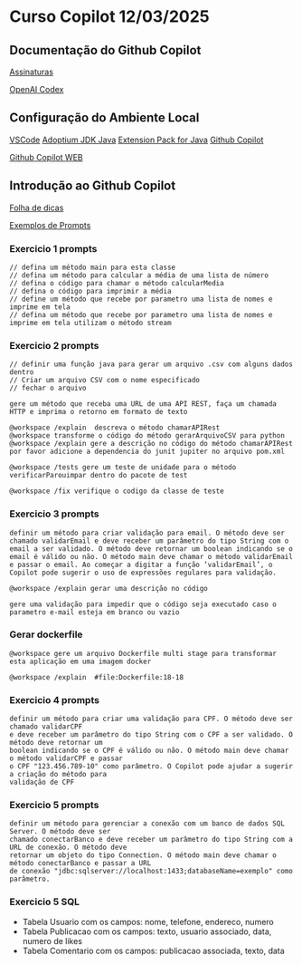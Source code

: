 # Curso Copilot 12/03/2025

## Documentação do Github Copilot
[Assinaturas](https://docs.github.com/en/copilot/about-github-copilot/subscription-plans-for-github-copilot)

[OpenAI Codex](https://openai.com/index/openai-codex/)


## Configuração do Ambiente Local
[VSCode](https://code.visualstudio.com/)
[Adoptium JDK Java](https://adoptium.net/)
[Extension Pack for Java](https://marketplace.visualstudio.com/items?itemName=vscjava.vscode-java-pack)
[Github Copilot](https://marketplace.visualstudio.com/items?itemName=GitHub.copilot)


[Github Copilot WEB](https://github.com/copilot)


## Introdução ao Github Copilot
[Folha de dicas](https://docs.github.com/en/copilot/using-github-copilot/copilot-chat/github-copilot-chat-cheat-sheet?tool=vscode)

[Exemplos de Prompts](https://docs.github.com/en/copilot/using-github-copilot/copilot-chat/getting-started-with-prompts-for-copilot-chat)

### Exercicio 1 prompts
```shell
// defina um método main para esta classe
// defina um método para calcular a média de uma lista de número
// defina o código para chamar o método calcularMedia
// defina o código para imprimir a média
// define um método que recebe por parametro uma lista de nomes e imprime em tela
// defina um método que recebe por parametro uma lista de nomes e imprime em tela utilizam o método stream
```
### Exercicio 2 prompts
```shell
// definir uma função java para gerar um arquivo .csv com alguns dados dentro
// Criar um arquivo CSV com o nome especificado
// fechar o arquivo
```
```shell
gere um método que receba uma URL de uma API REST, faça um chamada HTTP e imprima o retorno em formato de texto
```
```shell
@workspace /explain  descreva o método chamarAPIRest
@workspace transforme o código do método gerarArquivoCSV para python
@workspace /explain gere a descrição no código do método chamarAPIRest
por favor adicione a dependencia do junit jupiter no arquivo pom.xml

@workspace /tests gere um teste de unidade para o método verificarParouimpar dentro do pacote de test

@workspace /fix verifique o codigo da classe de teste
```

### Exercicio 3 prompts
```shell
definir um método para criar validação para email. O método deve ser chamado validarEmail e deve receber um parâmetro do tipo String com o email a ser validado. O método deve retornar um boolean indicando se o email é válido ou não. O método main deve chamar o método validarEmail e passar o email. Ao começar a digitar a função ‘validarEmail’, o Copilot pode sugerir o uso de expressões regulares para validação.

@workspace /explain gerar uma descrição no código

gere uma validação para impedir que o código seja executado caso o parametro e-mail esteja em branco ou vazio
```

### Gerar dockerfile
```shell
@workspace gere um arquivo Dockerfile multi stage para transformar esta aplicação em uma imagem docker

@workspace /explain  #file:Dockerfile:18-18 
```
### Exercicio 4 prompts
```shell
definir um método para criar uma validação para CPF. O método deve ser chamado validarCPF
e deve receber um parâmetro do tipo String com o CPF a ser validado. O método deve retornar um
boolean indicando se o CPF é válido ou não. O método main deve chamar o método validarCPF e passar
o CPF "123.456.789-10" como parâmetro. O Copilot pode ajudar a sugerir a criação do método para
validação de CPF
```

### Exercicio 5 prompts
```shell
definir um método para gerenciar a conexão com um banco de dados SQL Server. O método deve ser
chamado conectarBanco e deve receber um parâmetro do tipo String com a URL de conexão. O método deve
retornar um objeto do tipo Connection. O método main deve chamar o método conectarBanco e passar a URL
de conexão "jdbc:sqlserver://localhost:1433;databaseName=exemplo" como parâmetro.
```

### Exercicio 5 SQL
- Tabela Usuario com os campos: nome, telefone, endereco, numero
- Tabela Publicacao com os campos: texto, usuario associado, data, numero de likes
- Tabela Comentario com os campos: publicacao associada, texto, data